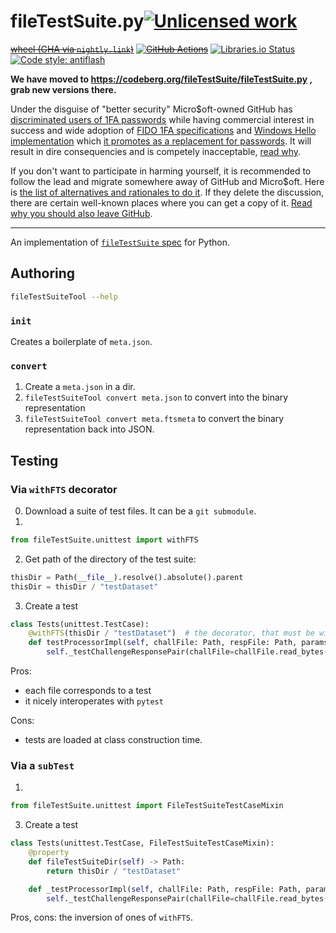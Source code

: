 fileTestSuite.py[![Unlicensed work](https://raw.githubusercontent.com/unlicense/unlicense.org/master/static/favicon.png)](https://unlicense.org/)
===============
~~[wheel (GHA via `nightly.link`)](https://nightly.link/fileTestSuite/fileTestSuite.py/workflows/CI/master/fileTestSuite-0.CI-py3-none-any.whl)~~
~~[![GitHub Actions](https://github.com/fileTestSuite/fileTestSuite.py/workflows/CI/badge.svg)](https://github.com/fileTestSuite/fileTestSuite.py/actions/)~~
[![Libraries.io Status](https://img.shields.io/librariesio/github/fileTestSuite/fileTestSuite.py.svg)](https://libraries.io/github/fileTestSuite/fileTestSuite.py)
[![Code style: antiflash](https://img.shields.io/badge/code%20style-antiflash-FFF.svg)](https://codeberg.org/KOLANICH-tools/antiflash.py)

**We have moved to https://codeberg.org/fileTestSuite/fileTestSuite.py , grab new versions there.**

Under the disguise of "better security" Micro$oft-owned GitHub has [discriminated users of 1FA passwords](https://github.blog/2023-03-09-raising-the-bar-for-software-security-github-2fa-begins-march-13/) while having commercial interest in success and wide adoption of [FIDO 1FA specifications](https://fidoalliance.org/specifications/download/) and [Windows Hello implementation](https://support.microsoft.com/en-us/windows/passkeys-in-windows-301c8944-5ea2-452b-9886-97e4d2ef4422) which [it promotes as a replacement for passwords](https://github.blog/2023-07-12-introducing-passwordless-authentication-on-github-com/). It will result in dire consequencies and is competely inacceptable, [read why](https://codeberg.org/KOLANICH/Fuck-GuanTEEnomo).

If you don't want to participate in harming yourself, it is recommended to follow the lead and migrate somewhere away of GitHub and Micro$oft. Here is [the list of alternatives and rationales to do it](https://github.com/orgs/community/discussions/49869). If they delete the discussion, there are certain well-known places where you can get a copy of it. [Read why you should also leave GitHub](https://codeberg.org/KOLANICH/Fuck-GuanTEEnomo).

---

An implementation of [`fileTestSuite` spec](https://codeberg.org/fileTestSuite/fileTestSuite) for Python.

## Authoring

```bash
fileTestSuiteTool --help
```

### `init`
Creates a boilerplate of `meta.json`.

### `convert`
1. Create a `meta.json` in a dir.
2. `fileTestSuiteTool convert meta.json` to convert into the binary representation
3. `fileTestSuiteTool convert meta.ftsmeta` to convert the binary representation back into JSON.

## Testing

### Via `withFTS` decorator
0. Download a suite of test files. It can be a `git submodule`.
1.
```python
from fileTestSuite.unittest import withFTS
```
2. Get path of the directory of the test suite:
```python
thisDir = Path(__file__).resolve().absolute().parent
thisDir = thisDir / "testDataset"
```
3. Create a test
```python
class Tests(unittest.TestCase):
	@withFTS(thisDir / "testDataset")  # the decorator, that must be within a `TestCase`
	def testProcessorImpl(self, challFile: Path, respFile: Path, paramsDict: typing.Optional[dict]=None) -> None:  # the signature must be this one!
		self._testChallengeResponsePair(challFile=challFile.read_bytes(), respFile=respFile.read_bytes(), paramsDict=paramsDict)  # your function
```

Pros:
* each file corresponds to a test
* it nicely interoperates with `pytest`

Cons:
* tests are loaded at class construction time.

### Via a `subTest`
1.
```python
from fileTestSuite.unittest import FileTestSuiteTestCaseMixin
```

3. Create a test

```python
class Tests(unittest.TestCase, FileTestSuiteTestCaseMixin):
	@property
	def fileTestSuiteDir(self) -> Path:
		return thisDir / "testDataset"

	def _testProcessorImpl(self, challFile: Path, respFile: Path, paramsDict: typing.Optional[dict]=None) -> None:  # the signature must be this one! Note the underscore.
		self._testChallengeResponsePair(challFile=challFile.read_bytes(), respFile=respFile.read_bytes(), paramsDict=paramsDict)  # your function
```

Pros, cons: the inversion of ones of `withFTS`.
